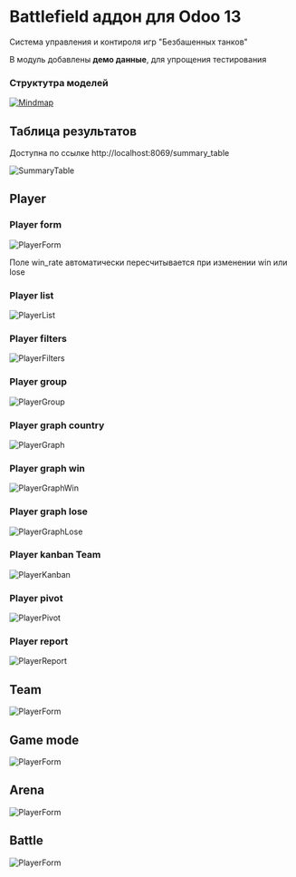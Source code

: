 # Battlefield аддон для Odoo 13
Система управления и контироля игр "Безбашенных танков"

В модуль добавлены **демо данные**, для упрощения тестирования

### Структутра моделей

[![Mindmap](https://github.com/Gomel/battlefield/blob/main/assets/mind_map_structure.PNG)](https://www.mindomo.com/ru/mindmap/070cc45e2d4542aa8552a9b603a26461)

## Таблица результатов

Доступна по ссылке http://localhost:8069/summary_table

![SummaryTable](https://github.com/Gomel/battlefield/blob/main/assets/summary_table.png)

## Player

### Player form

![PlayerForm](https://github.com/Gomel/battlefield/blob/main/assets/player_form.png)

Поле win_rate автоматически пересчитывается при изменении win или lose

### Player list

![PlayerList](https://github.com/Gomel/battlefield/blob/main/assets/player_list.png)

### Player filters

![PlayerFilters](https://github.com/Gomel/battlefield/blob/main/assets/player_filters.png)

### Player group

![PlayerGroup](https://github.com/Gomel/battlefield/blob/main/assets/player_group.png)

### Player graph country

![PlayerGraph](https://github.com/Gomel/battlefield/blob/main/assets/player_graph.png)

### Player graph win

![PlayerGraphWin](https://github.com/Gomel/battlefield/blob/main/assets/graph_win.png)

### Player graph lose

![PlayerGraphLose](https://github.com/Gomel/battlefield/blob/main/assets/graph_lose.png)

### Player kanban Team

![PlayerKanban](https://github.com/Gomel/battlefield/blob/main/assets/player_kanban.png)

### Player pivot

![PlayerPivot](https://github.com/Gomel/battlefield/blob/main/assets/player_pivot.png)

### Player report

![PlayerReport](https://github.com/Gomel/battlefield/blob/main/assets/player_report.png)

## Team

![PlayerForm](https://github.com/Gomel/battlefield/blob/main/assets/team.png)

## Game mode

![PlayerForm](https://github.com/Gomel/battlefield/blob/main/assets/game_mode.png)

## Arena

![PlayerForm](https://github.com/Gomel/battlefield/blob/main/assets/arena_form.png)

## Battle

![PlayerForm](https://github.com/Gomel/battlefield/blob/main/assets/battle_form.png)
